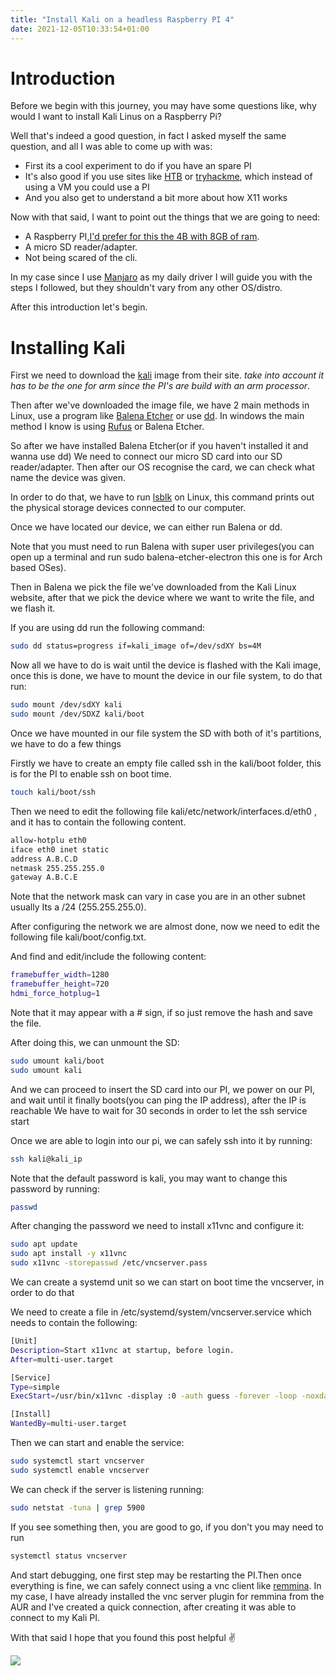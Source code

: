 ```yaml
---
title: "Install Kali on a headless Raspberry PI 4"
date: 2021-12-05T10:33:54+01:00
---
```


# Introduction

Before we begin with this journey, you may have some questions like, why would I want to install Kali Linus on a Raspberry Pi?

Well that's indeed a good question, in fact I asked myself the same question, and all I was able to come up with was:

- First its a cool experiment to do if you have an spare PI
- It's also good if you use sites like [HTB](https://www.hackthebox.com) or [tryhackme](https://tryhackme.com/), which instead of using a VM you could use a PI
- And you also get to understand a bit more about how X11 works

Now with that said, I want to point out the things that we are going to need:

- A Raspberry PI,[I'd prefer for this the 4B with 8GB of ram](https://www.raspberrypi.com/products/raspberry-pi-4-model-b/).
- A micro SD reader/adapter.
- Not being scared of the cli.

In my case since I use [Manjaro](https://manjaro.org) as my daily driver I will guide you with the steps I followed, but they shouldn't vary from any other OS/distro.

After this introduction let's begin.

# Installing Kali

First we need to download the [kali](https://www.kali.org/get-kali/#kali-arm) image from their site.
_take into account it has to be the one for arm since the PI's are build with an arm processor_.

Then after we've downloaded the image file, we have 2 main methods in Linux, use a program like [Balena Etcher](https://www.balena.io/etcher/) or use
[dd](https://linux.die.net/man/1/dd).
In windows the main method I know is using [Rufus](https://rufus.ie) or Balena Etcher.

So after we have installed Balena Etcher(or if you haven't installed it and wanna use dd)
We need to connect our micro SD card into our SD reader/adapter.
Then after our OS recognise the card, we can check what name the device was given.

In order to do that, we have to run [lsblk](https://linux.die.net/man/8/lsblk) on Linux, this command prints out the physical storage devices connected to our computer.

Once we have located our device, we can either run Balena or dd.

Note that you must need to run Balena with super user privileges(you can open up a terminal and run sudo balena-etcher-electron this one is for Arch based OSes).

Then in Balena we pick the file we've downloaded from the Kali Linux website, after that we pick the device where we want to write the file, and we flash it.

If you are using dd run the following command:

```bash
sudo dd status=progress if=kali_image of=/dev/sdXY bs=4M
```

Now all we have to do is wait until the device is flashed with the Kali image, once this is done, we have to mount the device in our file system, to do that run:

```bash
sudo mount /dev/sdXY kali
sudo mount /dev/SDXZ kali/boot
```

Once we have mounted in our file system the SD with both of it's partitions, we have to do a few things

Firstly we have to create an empty file called ssh in the kali/boot folder, this is for the PI to enable ssh on boot time.

```bash
touch kali/boot/ssh
```

Then we need to edit the following file kali/etc/network/interfaces.d/eth0 , and it has to contain the following content.

```bash
allow-hotplu eth0
iface eth0 inet static
address A.B.C.D
netmask 255.255.255.0 
gateway A.B.C.E
```

Note that the network mask can vary in case you are in an other subnet usually Its a /24 (255.255.255.0).

After configuring the network we are almost done, now we need to edit the following file kali/boot/config.txt.

And find and edit/include the following content:

```bash
framebuffer_width=1280
framebuffer_height=720
hdmi_force_hotplug=1
```
Note that it may appear with a \# sign, if so just remove the hash and save the file.

After doing this, we can unmount the SD:

```bash
sudo umount kali/boot
sudo umount kali
```
And we can proceed to insert the SD card into our PI, we power on our PI, and wait until it finally boots(you can ping the IP address), after the IP is reachable
We have to wait for 30 seconds in order to let the ssh service start

Once we are able to login into our pi, we can safely ssh into it by running:

```bash
ssh kali@kali_ip
```

Note that the default password is kali, you may want to change this password by running:

```bash
passwd 
```

After changing the password we need to install x11vnc and configure it:

```bash
sudo apt update
sudo apt install -y x11vnc
sudo x11vnc -storepasswd /etc/vncserver.pass
```
We can create a systemd unit so we can start on boot time the vncserver, in order to do that

We need to create a file in /etc/systemd/system/vncserver.service which needs to contain the following:

```bash
[Unit]
Description=Start x11vnc at startup, before login.
After=multi-user.target

[Service]
Type=simple
ExecStart=/usr/bin/x11vnc -display :0 -auth guess -forever -loop -noxdamage -repeat -rfbauth /etc/vncserver.pass -rfbport 5900 -shared

[Install]
WantedBy=multi-user.target
```
Then we can start and enable the service:

```bash
sudo systemctl start vncserver
sudo systemctl enable vncserver
```
We can check if the server is listening running:
 
```bash
sudo netstat -tuna | grep 5900
```

If you see something then, you are good to go, if you don't you may need to run

```bash
systemctl status vncserver
```
And start debugging, one first step may be restarting the PI.Then once everything is fine, we can safely connect using a vnc client like [remmina](https://remmina.org).
In my case, I have already installed the vnc server plugin for remmina from the AUR and I've created a quick connection, after creating it was able to connect to my Kali PI.

With that said I hope that you found this post helpful ✌

![](https://media.giphy.com/media/obQ0Q8dav3L5S/giphy.gif)


